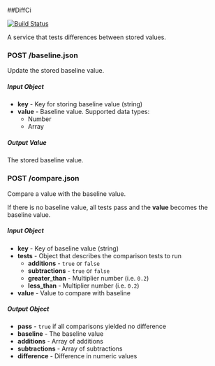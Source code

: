##DiffCi

[![Build Status](https://travis-ci.org/winton/diff_ci.svg?branch=master)](https://travis-ci.org/winton/diff_ci)

A service that tests differences between stored values.

### POST /baseline.json

Update the stored baseline value.

##### Input Object

* **key** - Key for storing baseline value (string)
* **value** - Baseline value. Supported data types:
  * Number
  * Array

##### Output Value

The stored baseline value.

### POST /compare.json

Compare a value with the baseline value.

If there is no baseline value, all tests pass and the **value** becomes the baseline value.

##### Input Object

* **key** - Key of baseline value (string)
* **tests** - Object that describes the comparison tests to run
  * **additions** - `true` or `false`
  * **subtractions** - `true` or `false`
  * **greater_than** - Multiplier number (i.e. `0.2`)
  * **less_than** - Multiplier number (i.e. `0.2`)
* **value** - Value to compare with baseline


##### Output Object

* **pass** - `true` if all comparisons yielded no difference
* **baseline** - The baseline value
* **additions** - Array of additions
* **subtractions** - Array of subtractions
* **difference** - Difference in numeric values
